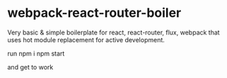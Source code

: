 # webpack-react-router-boiler
Very basic &amp; simple boilerplate for react, react-router, flux, webpack that uses hot module replacement for active development.

run
	npm i
	npm start

and get to work
